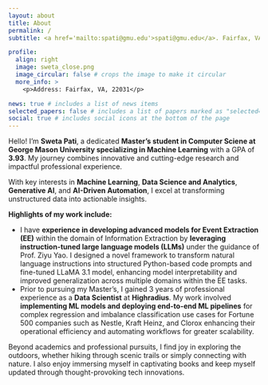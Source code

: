 ```yaml
---
layout: about
title: About
permalink: /
subtitle: <a href='mailto:spati@gmu.edu'>spati@gmu.edu</a>. Fairfax, VA

profile:
  align: right
  image: sweta_close.png
  image_circular: false # crops the image to make it circular
  more_info: >
    <p>Address: Fairfax, VA, 22031</p>

news: true # includes a list of news items
selected_papers: false # includes a list of papers marked as "selected={true}"
social: true # includes social icons at the bottom of the page
---
```


Hello! I’m **Sweta Pati**, a dedicated **Master’s student in Computer Sciene at George Mason University specializing in Machine Learning** with a GPA of **3.93**. My journey combines innovative and cutting-edge research and impactful professional experience.

With key interests in **Machine Learning**, **Data Science and Analytics**, **Generative AI**, and **AI-Driven Automation**, I excel at transforming unstructured data into actionable insights.

**Highlights of my work include:**  
- I have **experience in developing advanced models for Event Extraction (EE)** within the domain of Information Extraction by **leveraging instruction-tuned large language models (LLMs)** under the guidance of  Prof. Ziyu Yao. I designed a novel framework to transform natural language instructions into structured Python-based code prompts and fine-tuned LLaMA 3.1 model, enhancing model interpretability and improved generalization across multiple domains within the EE tasks.  
- Prior to pursuing my Master’s, I gained 3 years of professional experience as a **Data Scientist** at **Highradius**. My work involved **implementing ML models and deploying end-to-end ML pipelines** for complex regression and imbalance classification use cases for Fortune 500 companies such as Nestle, Kraft Heinz, and Clorox enhancing their operational efficiency and automating workflows for greater scalability.

Beyond academics and professional pursuits, I find joy in exploring the outdoors, whether hiking through scenic trails or simply connecting with nature. I also enjoy immersing myself in captivating books and keep myself updated through thought-provoking tech innovations.